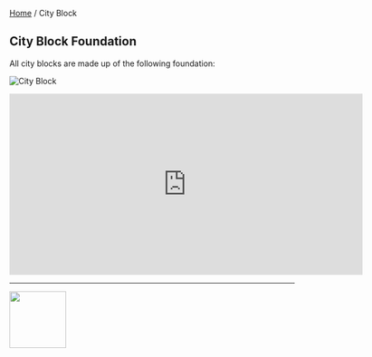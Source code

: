 <style>@import url("//readme.codeadam.ca/readme.css");</style>

[Home](/) / City Block

## City Block Foundation

All city blocks are made up of the following foundation:

![City Block](https://ldr.brickmmo.com/city-block/city-block.png)

<iframe src="https://pages.codeadam.ca/ldr-viewer/view?background=4293848814&filename=city-block.packed.mpd&path=https://ldr.brickmmo.com/city-block/" height="320" width="624" frameborder="0" allowtransparency id="iframe"></iframe>

---

<a href="https://brickmmo.com">
<img src="https://cdn.brickmmo.com/images@1.0.0/brickmmo-logo-coloured-horizontal.png" width="100">
</a>

<script src="https://cdn.brickmmo.com/bar@1.0.0/bar.js"></script>
